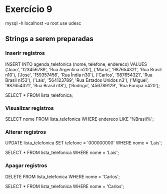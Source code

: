 # Exercício 9

mysql -h localhost -u root
use udesc

## Strings a serem preparadas

### Inserir registros

INSERT INTO agenda_telefonica (nome, telefone, endereco) VALUES ('Joao', '123456789', 'Rua Argentina n20'), ('Maria', '987654321', 'Rua Brasil n10'), ('Jose', '159357456', 'Rua Índia n30'), ('Carlos', '987654321', 'Rua Brasil n153'), ('Lais', '564123789', 'Rua Estados Unidos n3'), ('Miguel', '987654321', 'Rua Brasil n18'), ('Rodrigo', '456789129', 'Rua Europa n420');

SELECT \* FROM lista_telefonica;

### Visualizar registros

SELECT nome FROM lista_telefonica WHERE endereco LIKE '%Brasil%';

### Alterar registros

UPDATE lista_telefonica SET telefone = '000000000' WHERE nome = 'Lais';

SELECT \* FROM lista_telefonica WHERE nome = 'Lais';

### Apagar registros

DELETE FROM lista_telefonica WHERE nome = 'Carlos';

SELECT \* FROM lista_telefonica WHERE nome = 'Carlos';
